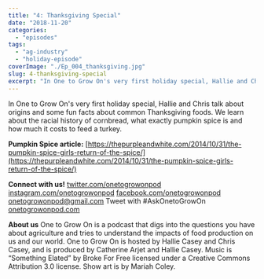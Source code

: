 ```yaml
---
title: "4: Thanksgiving Special"
date: "2018-11-20"
categories: 
  - "episodes"
tags: 
  - "ag-industry"
  - "holiday-episode"
coverImage: "./Ep_004_thanksgiving.jpg"
slug: 4-thanksgiving-special
excerpt: "In One to Grow On's very first holiday special, Hallie and Chris talk about origins and some fun facts about common Thanksgiving foods. We learn about the racial history of cornbread, what exactly pumpkin spice is and how much it costs to feed a turkey."
---
```


In One to Grow On's very first holiday special, Hallie and Chris talk about origins and some fun facts about common Thanksgiving foods. We learn about the racial history of cornbread, what exactly pumpkin spice is and how much it costs to feed a turkey.

**Pumpkin Spice article:** [https://thepurpleandwhite.com/2014/10/31/the-pumpkin-spice-girls-return-of-the-spice/](https://thepurpleandwhite.com/2014/10/31/the-pumpkin-spice-girls-return-of-the-spice/)

**Connect with us!** [twitter.com/onetogrowonpod](http://twitter.com/onetogrowonpod) [instagram.com/onetogrowonpod](http://instagram.com/onetogrowonpod) [facebook.com/onetogrowonpod](http://facebook.com/onetogrowonpod) [onetogrowonpod@gmail.com](mailto:onetogrowonpod@gmail.com) Tweet with #AskOnetoGrowOn [onetogrowonpod.com](http://onetogrowonpod.com)

**About us** One to Grow On is a podcast that digs into the questions you have about agriculture and tries to understand the impacts of food production on us and our world. One to Grow On is hosted by Hallie Casey and Chris Casey, and is produced by Catherine Arjet and Hallie Casey. Music is “Something Elated” by Broke For Free licensed under a Creative Commons Attribution 3.0 license. Show art is by Mariah Coley.
